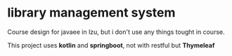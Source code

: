 # library management system

Course design for javaee in lzu, but i don't use any things tought in course.

This project uses **kotlin** and **springboot**,  not with restful but **Thymeleaf**